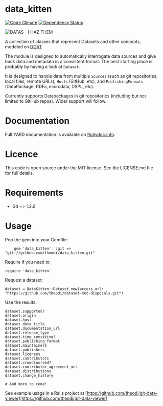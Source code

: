 # data_kitten

[![Code Climate](https://codeclimate.com/github/theodi/data_kitten.png)](https://codeclimate.com/github/theodi/data_kitten)
[![Dependency Status](https://gemnasium.com/theodi/data_kitten.png)](https://gemnasium.com/theodi/data_kitten)

![DATAS - I HAZ THEM](https://gs1.wac.edgecastcdn.net/8019B6/data.tumblr.com/67399f2b335ef62d562dc9eb41c0db16/tumblr_mmy9g7rA8M1s4aj1ho1_500.jpg)

A collection of classes that represent Datasets and other concepts, modeled on [DCAT](http://www.w3.org/TR/vocab-dcat/)

The module is designed to automatically interrogate data sources and give back data 
and metadata in a consistent format. The best starting place is probably by having a look at `Dataset`.

It is designed to handle data from multiple `Sources` (such as git repositories, local files, remote URLs), 
`Hosts` (GitHub, etc), and `PublishingFormats` (DataPackage, RDFa, microdata, DSPL, etc).

Currently supports Datapackages in git repositories (including but not limited to GitHub repos). 
Wider support will follow.

# Documentation

Full YARD documentation is available on [Rubydoc.info](http://rubydoc.info/github/theodi/data_kitten/master/frames).

# Licence

This code is open source under the MIT license. See the LICENSE.md file for full details.

# Requirements

* Git ~> 1.2.6

# Usage

Pop the gem into your Gemfile:

        gem 'data_kitten', :git => "git://github.com/theodi/data_kitten.git"

Require if you need to:

	require 'data_kitten'
	
Request a dataset:
	
	dataset = DataKitten::Dataset.new(access_url: "https://github.com/theodi/dataset-mod-disposals.git")
	
Use the results:

	dataset.supported?
	dataset.origin
	dataset.host
	dataset.data_title
	dataset.documentation_url
	dataset.release_type
	dataset.time_sensitive?
	dataset.publishing_format
	dataset.maintainers
	dataset.publishers
	dataset.licenses
	dataset.contributors
	dataset.crowdsourced?
	dataset.contributor_agreement_url
	dataset.distributions
	dataset.change_history
	
	# And more to come!

See example usage in a Rails project at [https://github.com/theodi/git-data-viewer](https://github.com/theodi/git-data-viewer)


